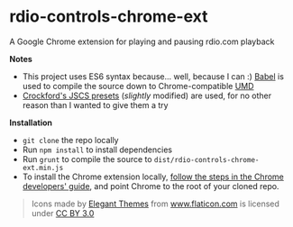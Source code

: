 rdio-controls-chrome-ext
========================

A Google Chrome extension for playing and pausing rdio.com playback

**Notes**
* This project uses ES6 syntax because... well, because I can :) [Babel](http://babeljs.io/) is used to compile the source down to Chrome-compatible [UMD](https://github.com/umdjs/umd)
* [Crockford's JSCS presets](https://github.com/jscs-dev/node-jscs/blob/master/presets/crockford.json) (_slightly_ modified) are used, for no other reason than I wanted to give them a try

**Installation**
* `git clone` the repo locally
* Run `npm install` to install dependencies
* Run `grunt` to compile the source to `dist/rdio-controls-chrome-ext.min.js`
* To install the Chrome extension locally, [follow the steps in the Chrome developers' guide](https://developer.chrome.com/extensions/getstarted#unpacked), and point Chrome to the root of your cloned repo.


> Icons made by <a href="http://www.elegantthemes.com" title="Elegant Themes">Elegant Themes</a> from <a href="http://www.flaticon.com" title="Flaticon">www.flaticon.com</a> is licensed under <a href="http://creativecommons.org/licenses/by/3.0/" title="Creative Commons BY 3.0">CC BY 3.0</a>
